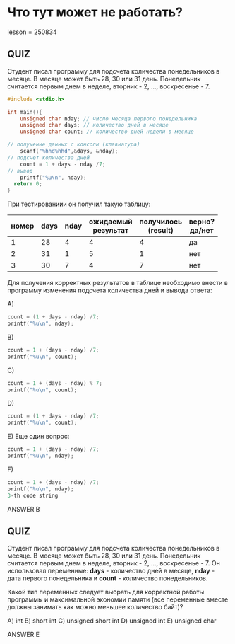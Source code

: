 # Что тут может не работать?

lesson = 250834

## QUIZ

Студент писал программу для подсчета количества понедельников в месяце. В месяце может быть 28, 30 или 31 день.
Понедельник считается первым днем в неделе, вторник - 2, ..., воскресенье - 7.

```c
#include <stdio.h>

int main(){
	unsigned char nday; // число месяца первого понедельника
	unsigned char days; // количество дней в месяце
	unsigned char count; // количество дней недели в месяце

// получение данных с консоли (клавиатура)
	scanf("%hhd%hhd",&days, &nday);
// подсчет количества дней
	count = 1 + days - nday /7;
// вывод
	printf("%u\n", nday);
  return 0;
}
```
При тестированиии он получил такую таблицу:

|номер|days|nday|ожидаемый<br/> результат|получилось<br/> (result)| верно?<br/> да/нет|
|--|--|--|--|--|--|
|1|28|4|4|4|да
|2|31|1|5|1|нет
|3|30|7|4|7|нет

Для получения корректных результатов в таблице необходимо внести в программу изменения подсчета количества дней и вывода ответа:

A)
```cpp
count = (1 + days - nday) /7;
printf("%u\n", nday);

```
B)
```cpp
count = 1 + (days - nday) /7;
printf("%u\n", count);

```
C)   
```cpp
count = 1 + (days - nday) % 7;
printf("%u\n", count);

```
D)	
```cpp
count = (1 + days - nday) /7;
printf("%u\n", count);

```
E) Еще один вопрос:
```cpp
count = 1 + (days - nday) /7;
printf("%u\n", nday);

```
F)
```cpp
count = 1 + (days - nday) /7;
printf("%u\n", nday);
3-th code string
```

ANSWER B

## QUIZ 

Студент писал программу для подсчета количества понедельников в месяце. В месяце может быть 28, 30 или 31 день.
Понедельник считается первым днем в неделе, вторник - 2, ..., воскресенье - 7.
Он использовал переменные: **days** - количество дней в месяце, **nday** - дата первого понедельника и **count** - количество понедельников.


Какой тип переменных следует выбрать для корректной работы программы и максимальной экономии памяти (все переменные вместе должны занимать как можно меньшее количество байт)?

A) int
B) short int
C) unsigned short int
D) unsigned int
E) unsigned char

ANSWER E
